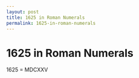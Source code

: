 ```yaml
---
layout: post
title: 1625 in Roman Numerals
permalink: 1625-in-roman-numerals
---
```


# 1625 in Roman Numerals

1625 = MDCXXV
